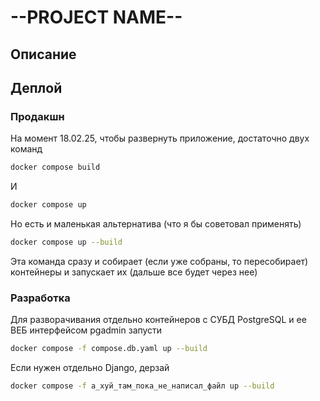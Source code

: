 # --PROJECT NAME--

## Описание

## Деплой

### Продакшн

На момент 18.02.25, чтобы развернуть приложение, достаточно двух команд
```sh
docker compose build
```

И

```sh
docker compose up
```

Но есть и маленькая альтернатива (что я бы советовал применять)
```sh
docker compose up --build
```

Эта команда сразу и собирает (если уже собраны, то пересобирает) контейнеры и запускает их (дальше все будет через нее)

### Разработка

Для разворачивания отдельно контейнеров с СУБД PostgreSQL и ее ВЕБ интерфейсом pgadmin запусти
```sh
docker compose -f compose.db.yaml up --build
```

Если нужен отдельно Django, дерзай
```sh
docker compose -f а_хуй_там_пока_не_написал_файл up --build
```
